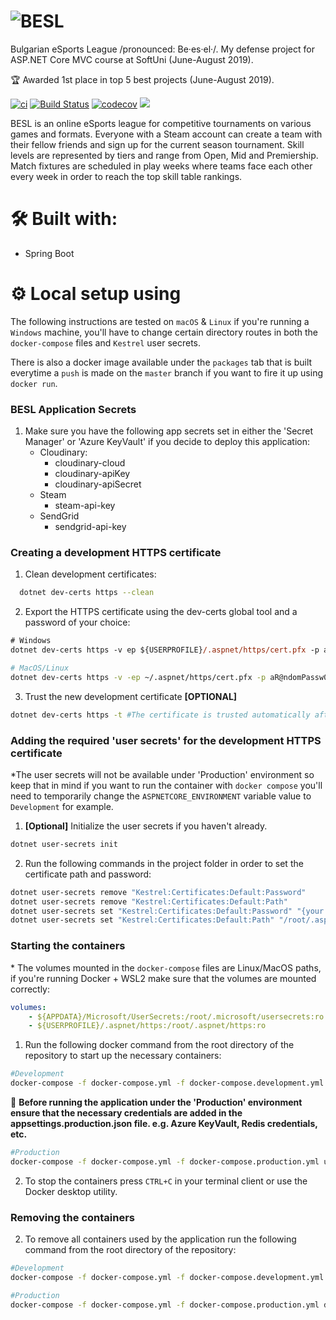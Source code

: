 # ![BESL](https://res.cloudinary.com/vasil-kotsev/image/upload/v1565288701/BESL/besl-logo.png)

Bulgarian eSports League /pronounced: Be·es·el·/. My defense project for ASP.NET Core MVC course at SoftUni (June-August 2019).

🏆 Awarded 1st place in top 5 best projects (June-August 2019).

<!-- [![Build status](https://ci.appveyor.com/api/projects/status/a8x6minra5yhem07?svg=true)](https://ci.appveyor.com/project/SonnyRR/besl) -->

[![ci](https://github.com/SonnyRR/BESL/actions/workflows/ci.yml/badge.svg)](https://github.com/SonnyRR/BESL/actions/workflows/ci.yml)
[![Build Status](https://sonnyrr.visualstudio.com/BESL/_apis/build/status/SonnyRR.BESL?branchName=master)](https://sonnyrr.visualstudio.com/BESL/_build/latest?definitionId=1&branchName=master)
[![codecov](https://codecov.io/gh/SonnyRR/BESL/branch/master/graph/badge.svg)](https://codecov.io/gh/SonnyRR/BESL)
![](http://estruyf-github.azurewebsites.net/api/VisitorHit?user=SonnyRR&repo=BESL&countColorcountColor&countColor=%237B1E7A)

BESL is an online eSports league for competitive tournaments on various games and formats. Everyone with a Steam account can create a team with their fellow friends and sign up for the current season tournament. Skill levels are represented by tiers and range from Open, Mid and Premiership. Match fixtures are scheduled in play weeks where teams face each other every week in order to reach the top skill table rankings.

# 🛠 Built with:

-   Spring Boot

# ⚙️ Local setup using

The following instructions are tested on `macOS` & `Linux` if you're running a `Windows` machine, you'll have to change certain directory routes in both the `docker-compose` files and `Kestrel` user secrets.

There is also a docker image available under the `packages` tab that is built everytime a `push` is made on the `master` branch if you want to fire it up using `docker run`.


### BESL Application Secrets

1. Make sure you have the following app secrets set in either the 'Secret Manager' or 'Azure KeyVault' if you decide to deploy this application:
    - Cloudinary:
        - cloudinary-cloud
        - cloudinary-apiKey
        - cloudinary-apiSecret
    - Steam
        - steam-api-key
    - SendGrid
        - sendgrid-api-key

### Creating a development HTTPS certificate

1. Clean development certificates:

```sh
  dotnet dev-certs https --clean
```

2. Export the HTTPS certificate using the dev-certs global tool and a password of your choice:

```ps
# Windows
dotnet dev-certs https -v ep ${USERPROFILE}/.aspnet/https/cert.pfx -p aR@ndomPassw0rd
```

```sh
# MacOS/Linux
dotnet dev-certs https -v -ep ~/.aspnet/https/cert.pfx -p aR@ndomPassw0rd
```

3. Trust the new development certificate **[OPTIONAL]**

```sh
dotnet dev-certs https -t #The certificate is trusted automatically after generating it.
```

### Adding the required 'user secrets' for the development HTTPS certificate

\*The user secrets will not be available under 'Production' environment so keep that in mind if you want to run the container with `docker compose` you'll need to temporarily change the `ASPNETCORE_ENVIRONMENT` variable value to `Development` for example.

1. **[Optional]** Initialize the user secrets if you haven't already.

```sh
dotnet user-secrets init
```

2. Run the following commands in the project folder in order to set the certificate path and password:

```sh
dotnet user-secrets remove "Kestrel:Certificates:Default:Password"
dotnet user-secrets remove "Kestrel:Certificates:Default:Path"
dotnet user-secrets set "Kestrel:Certificates:Default:Password" "{your password here}"
dotnet user-secrets set "Kestrel:Certificates:Default:Path" "/root/.aspnet/https/cert.pfx"
```

### Starting the containers

\* The volumes mounted in the `docker-compose` files are Linux/MacOS paths, if you're running Docker + WSL2 make sure that the volumes are mounted correctly:

```yml
volumes:
    - ${APPDATA}/Microsoft/UserSecrets:/root/.microsoft/usersecrets:ro
    - ${USERPROFILE}/.aspnet/https:/root/.aspnet/https:ro
```


1. Run the following docker command from the root directory of the repository to start up the necessary containers:

```sh
#Development
docker-compose -f docker-compose.yml -f docker-compose.development.yml up
```

📌 **Before running the application under the 'Production' environment ensure that the necessary credentials are added in the appsettings.production.json file. e.g. Azure KeyVault, Redis credentials, etc.**

```sh
#Production
docker-compose -f docker-compose.yml -f docker-compose.production.yml up
```

2. To stop the containers press `CTRL+C` in your terminal client or use the Docker desktop utility.

### Removing the containers

2. To remove all containers used by the application run the following command from the root directory of the repository:

```sh
#Development
docker-compose -f docker-compose.yml -f docker-compose.development.yml down
```

```sh
#Production
docker-compose -f docker-compose.yml -f docker-compose.production.yml down
```
